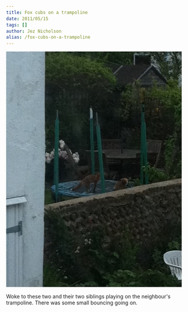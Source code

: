 ```yaml
---
title: Fox cubs on a trampoline
date: 2011/05/15
tags: []
author: Jez Nicholson
alias: /fox-cubs-on-a-trampoline
---
```

<div class='p_embed p_image_embed'>
<a href="/media/getfile/files.posterous.com/jnicho02/H4fX8I7NgNPnGp4pAPHyqUPoPJmHFRALFURG1zZor8Oyj0tMr0Mcp14KCOUj/photo.jpg"><img alt="Photo" height="640" src="/media/getfile/files.posterous.com/jnicho02/htASZsex1G0N2wmZGkF1mj2oB1sT9EC09e03Paehg7cQzN1EaMPa7ZBVpItL/photo.jpg.scaled.500.jpg" width="478" /></a>
</div>
<p>Woke to these two and their two siblings playing on the neighbour's trampoline. There was some small bouncing going on.</p>
